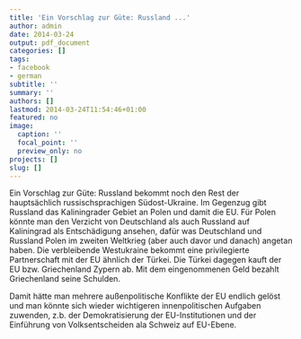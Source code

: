 ```yaml
---
title: 'Ein Vorschlag zur Güte: Russland ...'
author: admin
date: 2014-03-24
output: pdf_document
categories: []
tags:
- facebook
- german
subtitle: ''
summary: ''
authors: []
lastmod: 2014-03-24T11:54:46+01:00
featured: no
image:
  caption: ''
  focal_point: ''
  preview_only: no
projects: []
slug: []
---
```

Ein Vorschlag zur Güte: Russland bekommt noch den Rest der hauptsächlich russischsprachigen Südost-Ukraine. Im Gegenzug gibt Russland das Kaliningrader Gebiet an Polen und damit die EU. Für Polen könnte man den Verzicht von Deutschland als auch Russland auf Kaliningrad als Entschädigung ansehen, dafür was Deutschland und Russland Polen im zweiten Weltkrieg (aber auch davor und danach) angetan haben. Die verbleibende Westukraine bekommt eine privilegierte Partnerschaft mit der EU ähnlich der Türkei. 
Die Türkei dagegen kauft der EU bzw. Griechenland Zypern ab. Mit dem eingenommenen Geld bezahlt Griechenland seine Schulden. 

Damit hätte man mehrere außenpolitische Konflikte der EU endlich gelöst und man könnte sich wieder wichtigeren innenpolitischen Aufgaben zuwenden, z.b. der Demokratisierung der EU-Institutionen und der Einführung von Volksentscheiden ala Schweiz auf EU-Ebene.

